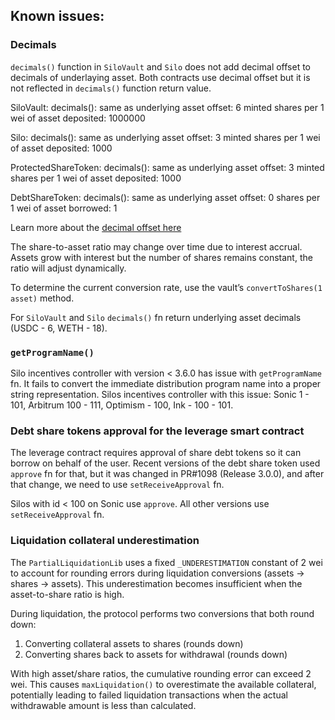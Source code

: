 ## Known issues:

### Decimals

`decimals()` function in `SiloVault` and `Silo` does not add decimal offset to decimals of underlaying asset. Both contracts use decimal offset but it is not reflected in `decimals()` function return value.

SiloVault:
  decimals(): same as underlying asset
  offset: 6
  minted shares per 1 wei of asset deposited: 1000000

Silo:
  decimals(): same as underlying asset
  offset: 3
  minted shares per 1 wei of asset deposited: 1000

ProtectedShareToken:
  decimals(): same as underlying asset
  offset: 3
  minted shares per 1 wei of asset deposited: 1000

DebtShareToken:
  decimals(): same as underlying asset
  offset: 0
  shares per 1 wei of asset borrowed: 1

Learn more about the [decimal offset here](https://github.com/OpenZeppelin/openzeppelin-contracts/blob/a7d38c7a3321e3832ca84f7ba1125dff9a91361e/contracts/token/ERC20/extensions/ERC4626.sol#L31)

The share-to-asset ratio may change over time due to interest accrual. Assets grow with interest but the number 
of shares remains constant, the ratio will adjust dynamically.

To determine the current conversion rate, use the vault’s `convertToShares(1 asset)` method.

For `SiloVault` and `Silo` `decimals()` fn return underlying asset decimals (USDC - 6, WETH - 18).

### `getProgramName()`

Silo incentives controller with version < 3.6.0 has issue with `getProgramName` fn. It fails to convert the immediate 
distribution program name into a proper string representation.
Silos incentives controller with this issue: Sonic 1 - 101, Arbitrum 100 - 111, Optimism - 100, Ink - 100 - 101.

### Debt share tokens approval for the leverage smart contract

The leverage contract requires approval of share debt tokens so it can borrow on behalf of the user. Recent versions of the debt share token used `approve` fn for that, but it was changed in PR#1098 (Release 3.0.0), and after that change, we need to use `setReceiveApproval` fn.

Silos with id < 100 on Sonic use `approve`. All other versions use `setReceiveApproval` fn.

### Liquidation collateral underestimation

The `PartialLiquidationLib` uses a fixed `_UNDERESTIMATION` constant of 2 wei to account for rounding errors during liquidation conversions (assets → shares → assets). This underestimation becomes insufficient when the asset-to-share ratio is high.

During liquidation, the protocol performs two conversions that both round down:
1. Converting collateral assets to shares (rounds down)
2. Converting shares back to assets for withdrawal (rounds down)

With high asset/share ratios, the cumulative rounding error can exceed 2 wei. This causes `maxLiquidation()` to overestimate the available collateral, potentially leading to failed liquidation transactions when the actual withdrawable amount is less than calculated.

